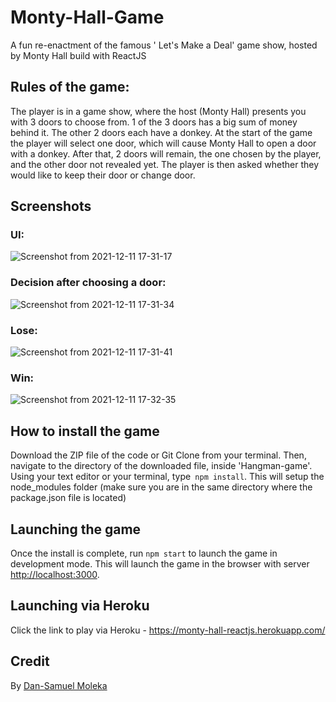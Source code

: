 # Monty-Hall-Game
A fun re-enactment of the famous ' Let's Make a Deal' game show, hosted by Monty Hall build with ReactJS

## Rules of the game:
The player is in a game show, where the host (Monty Hall) presents you with 3 doors to choose from.
1 of the 3 doors has a big sum of money behind it. The other 2 doors each have a donkey.
At the start of the game the player will select one door, which will cause Monty Hall to open a door
with a donkey. After that, 2 doors will remain, the one chosen by the player, and the other door not revealed yet.
The player is then asked whether they would like to keep their door or change door.

## Screenshots

### UI:
![Screenshot from 2021-12-11 17-31-17](https://user-images.githubusercontent.com/50621192/145682290-1e6b1a03-6c11-4409-b809-267b814baa56.png)

### Decision after choosing a door:
![Screenshot from 2021-12-11 17-31-34](https://user-images.githubusercontent.com/50621192/145682303-65cea786-5942-4130-8204-9986abe27d37.png)

### Lose:
![Screenshot from 2021-12-11 17-31-41](https://user-images.githubusercontent.com/50621192/145682313-01b9649d-11d3-4a40-bf96-62694348036f.png)

### Win:
![Screenshot from 2021-12-11 17-32-35](https://user-images.githubusercontent.com/50621192/145682326-c986fd33-d8f9-4867-a2bc-10803b2ac951.png)

## How to install the game

Download the ZIP file of the code or Git Clone from your terminal. Then, navigate to the directory of the downloaded file, inside 'Hangman-game'. Using your text editor or your terminal, type` npm install`. This will setup the node_modules folder (make sure you are in the same directory where the package.json file is located)

## Launching the game

Once the install is complete, run `npm start` to launch the game in development mode.
This will launch the game in the browser with server [http://localhost:3000](http://localhost:3000).

## Launching via Heroku

Click the link to play via Heroku - https://monty-hall-reactjs.herokuapp.com/

## Credit

By [Dan-Samuel Moleka](https://github.com/ArchKeyTechnique)
